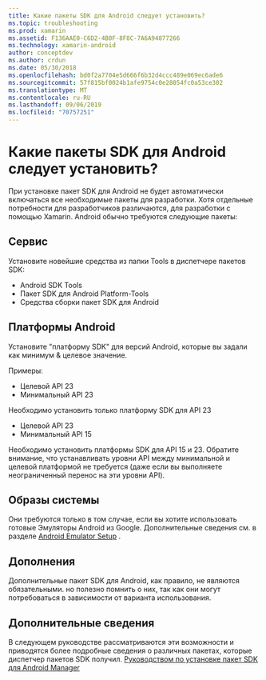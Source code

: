 ```yaml
---
title: Какие пакеты SDK для Android следует установить?
ms.topic: troubleshooting
ms.prod: xamarin
ms.assetid: F136AAE0-C6D2-4B0F-8F8C-7A6A94877266
ms.technology: xamarin-android
author: conceptdev
ms.author: crdun
ms.date: 05/30/2018
ms.openlocfilehash: bd0f2a7704e5d666f6b32d4ccc489e069ec6ade6
ms.sourcegitcommit: 57f815bf0024b1afe9754c0e28054fc0a53ce302
ms.translationtype: MT
ms.contentlocale: ru-RU
ms.lasthandoff: 09/06/2019
ms.locfileid: "70757251"
---
```

# <a name="which-android-sdk-packages-should-i-install"></a>Какие пакеты SDK для Android следует установить?

При установке пакет SDK для Android не будет автоматически включаться все необходимые пакеты для разработки. Хотя отдельные потребности для разработчиков различаются, для разработки с помощью Xamarin. Android обычно требуются следующие пакеты:

## <a name="tools"></a>Сервис

Установите новейшие средства из папки Tools в диспетчере пакетов SDK:

- Android SDK Tools
- Пакет SDK для Android Platform-Tools
- Средства сборки пакет SDK для Android

## <a name="android-platforms"></a>Платформы Android

Установите "платформу SDK" для версий Android, которые вы задали как минимум & целевое значение. 

Примеры:

- Целевой API 23
- Минимальный API 23

Необходимо установить только платформу SDK для API 23

- Целевой API 23
- Минимальный API 15

Необходимо установить платформы SDK для API 15 и 23. Обратите внимание, что устанавливать уровни API между минимальной и целевой платформой не требуется (даже если вы выполняете неограниченный перенос на эти уровни API).

## <a name="system-images"></a>Образы системы

Они требуются только в том случае, если вы хотите использовать готовые Эмуляторы Android из Google. Дополнительные сведения см. в разделе [Android Emulator Setup](~/android/get-started/installation/android-emulator/index.md) .

## <a name="extras"></a>Дополнения
Дополнительные пакет SDK для Android, как правило, не являются обязательными. но полезно помнить о них, так как они могут потребоваться в зависимости от варианта использования.

## <a name="further-reading"></a>Дополнительные сведения
В следующем руководстве рассматриваются эти возможности и приводятся более подробные сведения о различных пакетах, которые диспетчер пакетов SDK получил. [Руководством по установке пакет SDK для Android Manager](http://www.themethodology.net/2015/02/android-sdk-manager-setup-for.html?m=1)
